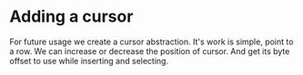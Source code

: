 # Adding a cursor

For future usage we create a cursor abstraction. It's work is simple, point to a row.
We can increase or decrease the position of cursor. And get its byte offset to use while inserting and selecting.